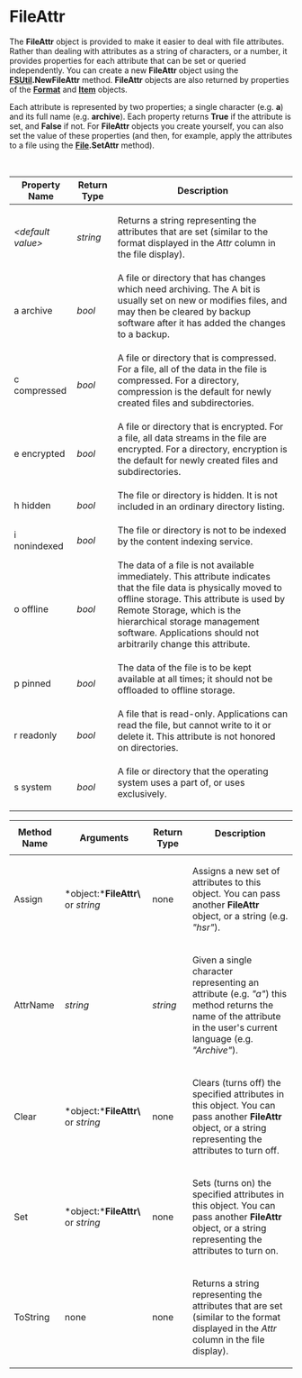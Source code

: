 # FileAttr

The **FileAttr** object is provided to make it easier to deal with file attributes. Rather than dealing with attributes as a string of characters, or a number, it provides properties for each attribute that can be set or queried independently. You can create a new **FileAttr** object using the **[FSUtil](fsutil.md).NewFileAttr** method. **FileAttr** objects are also returned by properties of the **[Format](format.md)** and **[Item](item.md)** objects.

Each attribute is represented by two properties; a single character (e.g. **a**) and its full name (e.g. **archive**). Each property returns **True** if the attribute is set, and **False** if not. For **FileAttr** objects you create yourself, you can also set the value of these properties (and then, for example, apply the attributes to a file using the **[File](file.md).SetAttr** method).

  

<table>
<thead><tr><th>
Property Name</th><th>
Return Type</th><th>
Description
</th></tr></thead><tbody><tr><td>

*\<default value\>*</td><td>

*string*</td><td>

Returns a string representing the attributes that are set (similar to the format displayed in the *Attr* column in the file display).
</td></tr><tr><td>
a  
archive</td><td>

*bool*</td><td>
A file or directory that has changes which need archiving. The A bit is usually set on new or modifies files, and may then be cleared by backup software after it has added the changes to a backup.
</td></tr><tr><td>
c  
compressed</td><td>

*bool*</td><td>
A file or directory that is compressed. For a file, all of the data in the file is compressed. For a directory, compression is the default for newly created files and subdirectories.
</td></tr><tr><td>
e  
encrypted</td><td>

*bool*</td><td>
A file or directory that is encrypted. For a file, all data streams in the file are encrypted. For a directory, encryption is the default for newly created files and subdirectories.
</td></tr><tr><td>
h  
hidden</td><td>

*bool*</td><td>
The file or directory is hidden. It is not included in an ordinary directory listing.
</td></tr><tr><td>
i  
nonindexed</td><td>

*bool*</td><td>
The file or directory is not to be indexed by the content indexing service.
</td></tr><tr><td>
o  
offline</td><td>

*bool*</td><td>
The data of a file is not available immediately. This attribute indicates that the file data is physically moved to offline storage. This attribute is used by Remote Storage, which is the hierarchical storage management software. Applications should not arbitrarily change this attribute.
</td></tr><tr><td>
p  
pinned</td><td>

*bool*</td><td>
The data of the file is to be kept available at all times; it should not be offloaded to offline storage.
</td></tr><tr><td>
r  
readonly</td><td>

*bool*</td><td>
A file that is read-only. Applications can read the file, but cannot write to it or delete it. This attribute is not honored on directories.
</td></tr><tr><td>
s  
system</td><td>

*bool*</td><td>
A file or directory that the operating system uses a part of, or uses exclusively.
</td></tr></tbody>
</table>

<table>
<thead><tr><th>
Method Name</th><th>

**Arguments**</th><th>
Return Type</th><th>
Description
</th></tr></thead><tbody><tr><td>
Assign</td><td>

*object:***FileAttr\\** or *string*</td><td>
none</td><td>

Assigns a new set of attributes to this object. You can pass another **FileAttr** object, or a string (e.g. *"hsr"*).
</td></tr><tr><td>
AttrName</td><td>

*string*</td><td>

*string*</td><td>

Given a single character representing an attribute (e.g. *"a"*) this method returns the name of the attribute in the user's current language (e.g. *"Archive"*).
</td></tr><tr><td>
Clear</td><td>

*object:***FileAttr\\** or *string*</td><td>
none</td><td>

Clears (turns off) the specified attributes in this object. You can pass another **FileAttr** object, or a string representing the attributes to turn off.
</td></tr><tr><td>
Set</td><td>

*object:***FileAttr\\** or *string*</td><td>
none</td><td>

Sets (turns on) the specified attributes in this object. You can pass another **FileAttr** object, or a string representing the attributes to turn on.
</td></tr><tr><td>
ToString</td><td>
none</td><td>
none</td><td>

Returns a string representing the attributes that are set (similar to the format displayed in the *Attr* column in the file display).
</td></tr></tbody>
</table>

  
